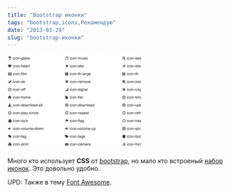 ```yaml
---
title: "Bootstrap иконки"
tags: "bootstrap,icons,Рекомендую"
date: "2013-03-29"
slug: "bootstrap-иконки"
---
```


![](images/bootstap_icons-300x214.png "bootstap_icons")

Много кто использует **CSS** от [bootstrap](https://twitter.github.com/bootstrap/index.html), но мало кто встроеный [набор иконок](https://twitter.github.com/bootstrap/base-css.html#icons). Это довольно удобно.

UPD: Также в тему [Font Awesome](https://fortawesome.github.com/Font-Awesome/).
